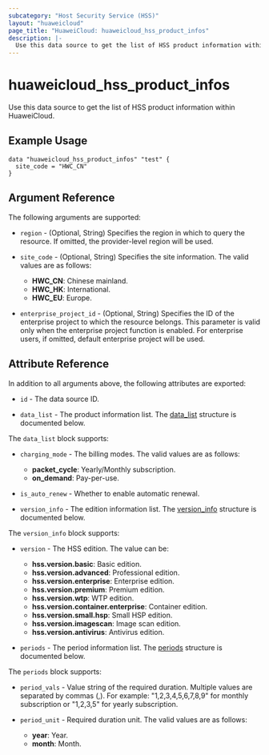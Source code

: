 ```yaml
---
subcategory: "Host Security Service (HSS)"
layout: "huaweicloud"
page_title: "HuaweiCloud: huaweicloud_hss_product_infos"
description: |-
  Use this data source to get the list of HSS product information within HuaweiCloud.
---
```


# huaweicloud_hss_product_infos

Use this data source to get the list of HSS product information within HuaweiCloud.

## Example Usage

```hcl
data "huaweicloud_hss_product_infos" "test" {
  site_code = "HWC_CN"
}
```

## Argument Reference

The following arguments are supported:

* `region` - (Optional, String) Specifies the region in which to query the resource.
  If omitted, the provider-level region will be used.

* `site_code` - (Optional, String) Specifies the site information. The valid values are as follows:
  + **HWC_CN**: Chinese mainland.
  + **HWC_HK**: International.
  + **HWC_EU**: Europe.

* `enterprise_project_id` - (Optional, String) Specifies the ID of the enterprise project to which the resource belongs.
  This parameter is valid only when the enterprise project function is enabled.
  For enterprise users, if omitted, default enterprise project will be used.

## Attribute Reference

In addition to all arguments above, the following attributes are exported:

* `id` - The data source ID.

* `data_list` - The product information list.
  The [data_list](#product_info_structure) structure is documented below.

<a name="product_info_structure"></a>
The `data_list` block supports:

* `charging_mode` - The billing modes. The valid values are as follows:
  + **packet_cycle**: Yearly/Monthly subscription.
  + **on_demand**: Pay-per-use.

* `is_auto_renew` - Whether to enable automatic renewal.

* `version_info` - The edition information list.
  The [version_info](#version_info_structure) structure is documented below.

<a name="version_info_structure"></a>
The `version_info` block supports:

* `version` - The HSS edition. The value can be:
  + **hss.version.basic**: Basic edition.
  + **hss.version.advanced**: Professional edition.
  + **hss.version.enterprise**: Enterprise edition.
  + **hss.version.premium**: Premium edition.
  + **hss.version.wtp**: WTP edition.
  + **hss.version.container.enterprise**: Container edition.
  + **hss.version.small.hsp**: Small HSP edition.
  + **hss.version.imagescan**: Image scan edition.
  + **hss.version.antivirus**: Antivirus edition.

* `periods` - The period information list.
  The [periods](#period_info_structure) structure is documented below.

<a name="period_info_structure"></a>
The `periods` block supports:

* `period_vals` - Value string of the required duration. Multiple values are separated by commas (,).
  For example: "1,2,3,4,5,6,7,8,9" for monthly subscription or "1,2,3,5" for yearly subscription.

* `period_unit` - Required duration unit. The valid values are as follows:
  + **year**: Year.
  + **month**: Month.
